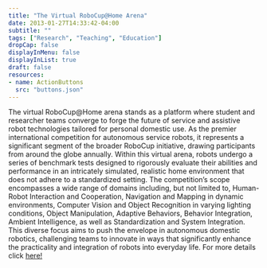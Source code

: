 ```yaml
---
title: "The Virtual RoboCup@Home Arena"
date: 2013-01-27T14:33:42-04:00
subtitle: ""
tags: ["Research", "Teaching", "Education"]
dropCap: false
displayInMenu: false
displayInList: true
draft: false
resources:
- name: ActionButtons
  src: "buttons.json"
---
```


The virtual RoboCup@Home arena stands as a platform where student and researcher
teams converge to forge the future of service and assistive robot technologies tailored
for personal domestic use. As the premier international competition for autonomous
service robots, it represents a significant segment of the broader RoboCup initiative,
drawing participants from around the globe annually. Within this virtual arena,
robots undergo a series of benchmark tests designed to rigorously evaluate their
abilities and performance in an intricately simulated, realistic home environment that
does not adhere to a standardized setting. The competition’s scope encompasses a
wide range of domains including, but not limited to, Human-Robot Interaction and
Cooperation, Navigation and Mapping in dynamic environments, Computer Vision
and Object Recognition in varying lighting conditions, Object Manipulation,
Adaptive Behaviors, Behavior Integration, Ambient Intelligence, as well as
Standardization and System Integration. This diverse focus aims to push the
envelope in autonomous domestic robotics, challenging teams to innovate in ways
that significantly enhance the practicality and integration of robots into everyday life.
For more details click [here!](https://ai.uni-bremen.de/robocupsuturo23)